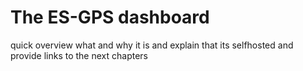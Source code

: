 # The ES-GPS dashboard

quick overview what and why it is and explain that its selfhosted and provide links to the next chapters